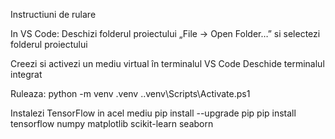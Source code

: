 Instructiuni de rulare

In VS Code:
Deschizi folderul proiectului
 „File → Open Folder…” si selectezi folderul proiectului
 
Creezi si activezi un mediu virtual în terminalul VS Code
Deschide terminalul integrat
	
Ruleaza:
python -m venv .venv
.\.venv\Scripts\Activate.ps1

Instalezi TensorFlow in acel mediu
pip install --upgrade pip
pip install tensorflow numpy matplotlib scikit-learn seaborn
